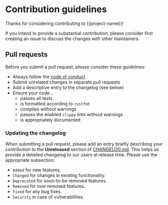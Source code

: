 # Contribution guidelines

Thanks for considering contributing to {{project-name}}!

If you intend to provide a substantial contribution, please consider first creating an issue to discuss the changes with other maintainers.

## Pull requests

Before you submit a pull request, please consider these guidelines:

- Always follow the [code of conduct](https://www.rust-lang.org/conduct.html)
- Submit unrelated changes in separate pull requests
- Add a descriptive entry to the changelog (see below)
- Ensure your code...
  - passes all tests
  - is formatted according to `rustfmt`
  - compiles without warnings
  - passes the enabled `clippy` lints without warnings
  - is appropriately documented

### Updating the changelog

When submitting a pull request, please add an entry briefly describing your contribution to the **Unreleased** section of [CHANGELOG.md](https://github.com/yoshanuikabundi/{{project-name}}/blob/main/CHANGELOG.md). This helps us provide a detailed changelog to our users at release time. Please use the appropriate subsection:

- `Added` for new features.
- `Changed` for changes in existing functionality.
- `Deprecated` for soon-to-be removed features.
- `Removed` for now removed features.
- `Fixed` for any bug fixes.
- `Security` in case of vulnerabilities.

